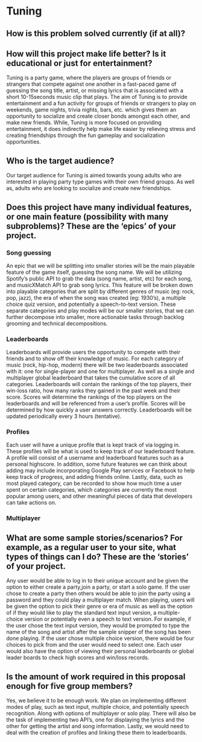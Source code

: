 # Tuning

## How is this problem solved currently (if at all)?

## How will this project make life better? Is it educational or just for entertainment?

Tuning is a party game, where the players are groups of friends or strangers that compete against one another in a fast-paced game of guessing the song title, artist, or missing lyrics that is associated with a short 10-15seconds music clip that plays. The aim of Tuning is to provide entertainment and a fun activity for groups of friends or strangers to play on weekends, game nights, trivia nights, bars, etc. which gives them an opportunity to socialize and create closer bonds amongst each other, and make new friends. While, Tuning is more focused on providing entertainment, it does indirectly help make life easier by relieving stress and creating friendships through the fun gameplay and socialization opportunities.

## Who is the target audience?

Our target audience for Tuning is aimed towards young adults who are interested in playing party type games with their own friend groups. As well as, adults who are looking to socialize and create new friendships.

## Does this project have many individual features, or one main feature (possibility with many subproblems)? These are the ‘epics’ of your project.

### Song guessing
An epic that we will be splitting into smaller stories will be the main playable feature of the game itself, guessing the song name. We will be utilizing Spotify’s public API to grab the data (song name, artist, etc) for each song, and musicXMatch API to grab song lyrics. This feature will be broken down into playable categories that are split by different genres of music (eg: rock, pop, jazz), the era of when the song was created (eg: 1930’s), a multiple choice quiz version, and potentially a speech-to-text version. These separate categories and play modes will be our smaller stories, that we can further decompose into smaller, more actionable tasks through backlog grooming and technical decompositions.

### Leaderboards
Leaderboards will provide users the opportunity to compete with their friends and to show off their knowledge of music. For each category of music (rock, hip-hop, modern) there will be two leaderboards associated with it: one for single-player and one for multiplayer. As well as a single and multiplayer global leaderboard that takes the cumulative score of all categories.  Leaderboards will contain the rankings of the top players, their win-loss ratio, how many ranks they gained in the past week and their score. Scores will determine the rankings of the top players on the leaderboards and will be referenced from a user’s profile. Scores will be determined by how quickly a user answers correctly. Leaderboards will be updated periodically every 3 hours (tentative).

### Profiles
Each user will have a unique profile that is kept track of via logging in. These profiles will be what is used to keep track of our leaderboard feature. A profile will consist of a username and leaderboard features such as a personal highscore. In addition, some future features we can think about adding may include incorporating Google Play services or Facebook to help keep track of progress, and adding friends online. Lastly, data, such as most played category, can be recorded to show how much time a user spent on certain categories, which categories are currently the most popular among users, and other meaningful pieces of data that developers can take actions on.

### Multiplayer

## What are some sample stories/scenarios? For example, as a regular user to your site, what types of things can I do? These are the ‘stories’ of your project.

Any user would be able to log in to their unique account and be given the option to either create a party,join a party, or start a solo game. If the user chose to create a party then others would be able to join the party using a password and they could play a multiplayer match. When playing, users will be given the option to pick their genre or era of music as well as the option of if they would like to play the standard text input version,  a multiple-choice version or potentially even a speech to text version. For example, if the user chose the text input version, they would be prompted to type the name of the song and artist after the sample snipper of the song has been done playing. If the user chose multiple choice version, there would be four choices to pick from and the user would need to select one. Each user would also have the option of viewing their personal leaderboards or global leader boards to check high scores and win/loss records.


## Is the amount of work required in this proposal enough for five group members?

Yes, we believe it to be enough work. We plan on implementing different modes of play, such as text input, multiple choice, and potentially speech recognition. Along with options of multiplayer or solo play. There will also be the task of implementing two API’s, one for displaying the lyrics and the other for getting the artist and song information. Lastly, we would need to deal with the creation of profiles and linking these them to leaderboards.


